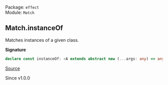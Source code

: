 Package: `effect`<br />
Module: `Match`<br />

## Match.instanceOf

Matches instances of a given class.

**Signature**

```ts
declare const instanceOf: <A extends abstract new (...args: any) => any>(constructor: A) => SafeRefinement<InstanceType<A>, never>
```

[Source](https://github.com/Effect-TS/effect/tree/main/packages/effect/src/Match.ts#L1046)

Since v1.0.0